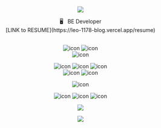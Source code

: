 <br>
<p align="center">
<img src="https://capsule-render.vercel.app/api?&type=waving&color=6182df&height=180&section=header&text=Leo's%20Hub&fontSize=50&animation=fadeIn&fontAlignY=45" />
  </p>
  

<div align='center'> 🖥&nbsp&nbsp&nbspBE Developer</div>

<div markdown="1" align="center">
  [LINK to RESUME](https://leo-1178-blog.vercel.app/resume)
</div>

<br>
<p align="center">
<img alt= "icon" src="https://img.shields.io/badge/TypeScript-007ACC?style=for-the-badge&logo=typescript&logoColor=white">
<img alt= "icon" src="https://img.shields.io/badge/JavaScript-323330?style=for-the-badge&logo=javascript&logoColor=F7DF1E">
<br>
<img alt= "icon" src ="https://img.shields.io/badge/Python-FFD43B?style=for-the-badge&logo=python&logoColor=blue">
  </p>
<p align="center">
<img alt= "icon" src="https://img.shields.io/badge/MySQL-005C84?style=for-the-badge&logo=mysql&logoColor=white">
<img alt= "icon" src="https://img.shields.io/badge/PostgreSQL-316192?style=for-the-badge&logo=postgresql&logoColor=white">
<img alt= "icon" src ="https://img.shields.io/badge/redis-%23DD0031.svg?&style=for-the-badge&logo=redis&logoColor=white">
<br>
<img alt= "icon" src ="https://img.shields.io/badge/typeorm-FE0803?style=for-the-badge&logo=typeorm&logoColor=white">
  <img alt= "icon" src ="https://img.shields.io/badge/Prisma-3982CE?style=for-the-badge&logo=Prisma&logoColor=white">
  </p> 
  
<p align="center">
<img alt= "icon" src ="https://img.shields.io/badge/nestjs-E0234E?style=for-the-badge&logo=nestjs&logoColor=white">
  </p>

<p align="center">
<img alt= "icon" src ="https://img.shields.io/badge/Docker-2CA5E0?style=for-the-badge&logo=docker&logoColor=white">
<img alt= "icon" src ="https://img.shields.io/badge/Kubernetes-3069DE?style=for-the-badge&logo=kubernetes&logoColor=white">
<img alt= "icon" src="https://img.shields.io/badge/Argo%20CD-1e0b3e?style=for-the-badge&logo=argo&logoColor=#d16044">
  </p>

<p align="center"><img src="https://github-readme-stats.vercel.app/api?username=leokim1178&count_private=true&show_icons=true&theme=algolia">

</p>
<p align="center">
<a href="https://hits.seeyoufarm.com"><img src="https://hits.seeyoufarm.com/api/count/incr/badge.svg?url=https%3A%2F%2Fgithub.com%2Fleokim1178&count_bg=%2379C83D&title_bg=%23000000&icon=github.svg&icon_color=%23E7E7E7&title=Visitors&edge_flat=false"/></a>
  </p>
  

